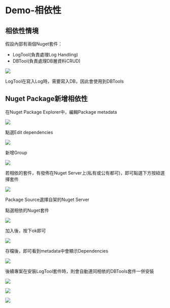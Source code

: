 # Demo-相依性

## 相依性情境

假設內部有兩個Nuget套件：

* LogTool\(負責處理Log Handling\)
* DBTool\(負責處理DB層資料CRUD\)

![](../../.gitbook/assets/image%20%28320%29.png)

LogTool在寫入Log時，需要寫入DB，因此會使用到DBTools

## Nuget Package新增相依性

在Nuget Package Explorer中，編輯Package metadata

![](../../.gitbook/assets/image%20%28288%29.png)

點選Edit dependencies

![](../../.gitbook/assets/image%20%28210%29.png)

新增Group

![](../../.gitbook/assets/image%20%28223%29.png)

若相依的套件，有發佈在Nuget Server上\(私有或公有都可\)，即可點選下方按紐選擇套件

![](../../.gitbook/assets/image%20%28314%29.png)

Package Source選擇自架的Nuget Server

點選相依的Nuget套件

![](../../.gitbook/assets/image%20%28302%29.png)

加入後，按下ok即可

![](../../.gitbook/assets/image%20%28355%29.png)

存檔後，即可看到metadata中會顯示Dependencies

![](../../.gitbook/assets/image%20%28104%29.png)

後續專案在安裝LogTool套件時，則會自動連同相依的DBTools套件一併安裝

![](../../.gitbook/assets/image%20%28241%29.png)

![](../../.gitbook/assets/image%20%28156%29.png)

![](../../.gitbook/assets/image%20%28310%29.png)

